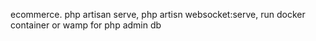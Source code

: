 ecommerce. 
php artisan serve,
php artisn websocket:serve,
run docker container or wamp for php admin db
